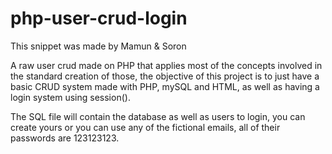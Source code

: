 # php-user-crud-login
This snippet was made by Mamun & Soron

A raw user crud made on PHP that applies most of the concepts involved in the standard creation of those, the objective of this project is to just have a basic CRUD system made with PHP, mySQL and HTML, as well as having a login system using session().


The SQL file will contain the database as well as users to login, you can create yours or you can use any of the fictional emails, all of their passwords are 123123123.
